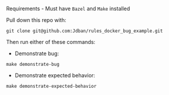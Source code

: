 Requirements - Must have `Bazel` and `Make` installed

Pull down this repo with:

```git clone git@github.com:Jdban/rules_docker_bug_example.git```

Then run either of these commands:

* Demonstrate bug:

```make demonstrate-bug```


* Demonstrate expected behavior:

```make demonstrate-expected-behavior```
